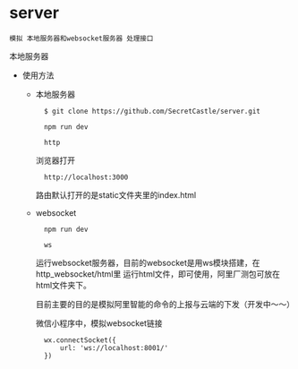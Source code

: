 # server

	模拟 本地服务器和websocket服务器 处理接口

本地服务器

* 使用方法
	
	* 本地服务器
	 
			$ git clone https://github.com/SecretCastle/server.git
	
			npm run dev
	
			http
	
		浏览器打开
			
			http://localhost:3000
		
		路由默认打开的是static文件夹里的index.html
		
	
	* websocket

			npm run dev
			
			ws
			
		运行websocket服务器，目前的websocket是用ws模块搭建，在 http_websocket/html里
		运行html文件，即可使用，阿里厂测包可放在html文件夹下。
		
		目前主要的目的是模拟阿里智能的命令的上报与云端的下发（开发中～～）
		
		微信小程序中，模拟websocket链接

			wx.connectSocket({
            	url: 'ws://localhost:8001/'
        	})
        	